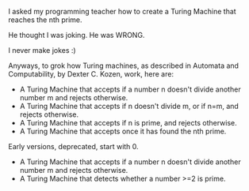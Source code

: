 I asked my programming teacher how to create a Turing Machine that reaches the nth prime.

He thought I was joking.
He was WRONG.

I never make jokes :)



Anyways, to grok how Turing machines, as described in Automata and Computability, by Dexter C. Kozen, work, here are:
- A Turing Machine that accepts if a number n doesn't divide another number m and rejects otherwise.
- A Turing Machine that accepts if n doesn't divide m, or if n=m, and rejects otherwise.
- A Turing Machine that accepts if n is prime, and rejects otherwise.
- A Turing Machine that accepts once it has found the nth prime.

Early versions, deprecated, start with 0.
- A Turing Machine that accepts if a number n doesn't divide another number m and rejects otherwise.
- A Turing Machine that detects whether a number >=2 is prime.
